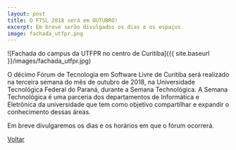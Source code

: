 ```yaml
---
layout: post
title: O FTSL 2018 será em OUTUBRO!
excerpt: Em breve serão divulgados os dias e os espaços
image: fachada_utfpr.png
---
```


![Fachada do campus da UTFPR no centro de Curitiba]({{ site.baseurl }}/images/fachada_utfpr.jpg)

O décimo Fórum de Tecnologia em Software Livre de Curitiba será realizado na terceira semana do mês de outubro de 2018, na Universidade Tecnológica Federal do Paraná, durante a Semana Technológica. A Semana Technológica é uma parceria dos departamentos de Informática e Eletrônica da universidade que tem como objetivo compartilhar e expandir o conhecimento dessas áreas. 

Em breve divulgaremos os dias e os horários em que o fórum ocorrerá. 

<a href="{{ site.baseurl }}/index.html">Voltar</a>
